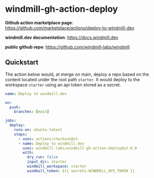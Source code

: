# windmill-gh-action-deploy

**Github action marketplace page**:
<https://github.com/marketplace/actions/deploy-to-windmill-dev>

**windmill.dev documentation**: <https://docs.windmill.dev>

**public github repo**: <https://github.com/windmill-labs/windmill>

## Quickstart

The action below would, at merge on main, deploy a repo based on the content
located under the root path `starter`. It would deploy to the workspace
`starter` using an api token stored as a secret.

```yaml
name: Deploy to windmill.dev

on:
  push:
    branches: [main]

jobs:
  deploy:
    runs-on: ubuntu-latest
    steps:
      - uses: actions/checkout@v3
      - name: Deploy to windmill.dev
        uses: windmill-labs/windmill-gh-action-deploy@v2.0.0
        with:
          dry_run: false
          input_dir: starter
          windmill_workspace: starter
          windmill_token: ${{ secrets.WINDMILL_API_TOKEN }}
```
